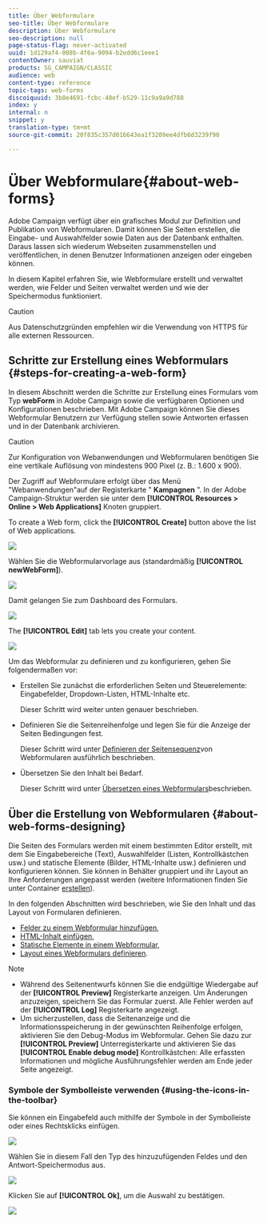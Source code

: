 ```yaml
---
title: Über Webformulare
seo-title: Über Webformulare
description: Über Webformulare
seo-description: null
page-status-flag: never-activated
uuid: 1d129af4-008b-4f6a-9094-b2edd6c1eee1
contentOwner: sauviat
products: SG_CAMPAIGN/CLASSIC
audience: web
content-type: reference
topic-tags: web-forms
discoiquuid: 3b8e4691-fcbc-48ef-b529-11c9a9a9d788
index: y
internal: n
snippet: y
translation-type: tm+mt
source-git-commit: 20f835c357d016643ea1f3209ee4dfb6d3239f90

---
```



# Über Webformulare{#about-web-forms}

Adobe Campaign verfügt über ein grafisches Modul zur Definition und Publikation von Webformularen. Damit können Sie Seiten erstellen, die Eingabe- und Auswahlfelder sowie Daten aus der Datenbank enthalten. Daraus lassen sich wiederum Webseiten zusammenstellen und veröffentlichen, in denen Benutzer Informationen anzeigen oder eingeben können.

In diesem Kapitel erfahren Sie, wie Webformulare erstellt und verwaltet werden, wie Felder und Seiten verwaltet werden und wie der Speichermodus funktioniert.

>[!CAUTION]
>
>Aus Datenschutzgründen empfehlen wir die Verwendung von HTTPS für alle externen Ressourcen.

## Schritte zur Erstellung eines Webformulars {#steps-for-creating-a-web-form}

In diesem Abschnitt werden die Schritte zur Erstellung eines Formulars vom Typ **webForm** in Adobe Campaign sowie die verfügbaren Optionen und Konfigurationen beschrieben. Mit Adobe Campaign können Sie dieses Webformular Benutzern zur Verfügung stellen sowie Antworten erfassen und in der Datenbank archivieren.

>[!CAUTION]
>
>Zur Konfiguration von Webanwendungen und Webformularen benötigen Sie eine vertikale Auflösung von mindestens 900 Pixel (z. B.: 1.600 x 900).

Der Zugriff auf Webformulare erfolgt über das Menü &quot;Webanwendungen&quot;auf der Registerkarte &quot; **Kampagnen** &quot;. In der Adobe Campaign-Struktur werden sie unter dem **[!UICONTROL Resources > Online > Web Applications]** Knoten gruppiert.

To create a Web form, click the **[!UICONTROL Create]** button above the list of Web applications.

![](assets/webapp_create_new.png)

Wählen Sie die Webformularvorlage aus (standardmäßig **[!UICONTROL newWebForm]**).

![](assets/s_ncs_admin_survey_select_template.png)

Damit gelangen Sie zum Dashboard des Formulars.

![](assets/webapp_empty_dashboard.png)

The **[!UICONTROL Edit]** tab lets you create your content.

![](assets/webapp_edit_tab.png)

Um das Webformular zu definieren und zu konfigurieren, gehen Sie folgendermaßen vor:

* Erstellen Sie zunächst die erforderlichen Seiten und Steuerelemente: Eingabefelder, Dropdown-Listen, HTML-Inhalte etc.

   Dieser Schritt wird weiter unten genauer beschrieben.

* Definieren Sie die Seitenreihenfolge und legen Sie für die Anzeige der Seiten Bedingungen fest.

   Dieser Schritt wird unter [Definieren der Seitensequenz](../../web/using/defining-web-forms-page-sequencing.md)von Webformularen ausführlich beschrieben.

* Übersetzen Sie den Inhalt bei Bedarf.

   Dieser Schritt wird unter [Übersetzen eines Webformulars](../../web/using/translating-a-web-form.md)beschrieben.

## Über die Erstellung von Webformularen {#about-web-forms-designing}

Die Seiten des Formulars werden mit einem bestimmten Editor erstellt, mit dem Sie Eingabebereiche (Text), Auswahlfelder (Listen, Kontrollkästchen usw.) und statische Elemente (Bilder, HTML-Inhalte usw.) definieren und konfigurieren können. Sie können in Behälter gruppiert und ihr Layout an Ihre Anforderungen angepasst werden (weitere Informationen finden Sie unter Container [erstellen](../../web/using/defining-web-forms-layout.md#creating-containers)).

In den folgenden Abschnitten wird beschrieben, wie Sie den Inhalt und das Layout von Formularen definieren.

* [Felder zu einem Webformular hinzufügen](../../web/using/adding-fields-to-a-web-form.md),
* [HTML-Inhalt einfügen](../../web/using/static-elements-in-a-web-form.md#inserting-html-content),
* [Statische Elemente in einem Webformular](../../web/using/static-elements-in-a-web-form.md),
* [Layout eines Webformulars definieren](../../web/using/defining-web-forms-layout.md).

>[!NOTE]
>
>* Während des Seitenentwurfs können Sie die endgültige Wiedergabe auf der **[!UICONTROL Preview]** Registerkarte anzeigen. Um Änderungen anzuzeigen, speichern Sie das Formular zuerst. Alle Fehler werden auf der **[!UICONTROL Log]** Registerkarte angezeigt.
>* Um sicherzustellen, dass die Seitenanzeige und die Informationsspeicherung in der gewünschten Reihenfolge erfolgen, aktivieren Sie den Debug-Modus im Webformular. Gehen Sie dazu zur **[!UICONTROL Preview]** Unterregisterkarte und aktivieren Sie das **[!UICONTROL Enable debug mode]** Kontrollkästchen: Alle erfassten Informationen und mögliche Ausführungsfehler werden am Ende jeder Seite angezeigt.
>



### Symbole der Symbolleiste verwenden {#using-the-icons-in-the-toolbar}

Sie können ein Eingabefeld auch mithilfe der Symbole in der Symbolleiste oder eines Rechtsklicks einfügen.

![](assets/s_ncs_admin_webform_add_selection.png)

Wählen Sie in diesem Fall den Typ des hinzuzufügenden Feldes und den Antwort-Speichermodus aus.

![](assets/s_ncs_admin_webform_select_storage.png)

Klicken Sie auf **[!UICONTROL Ok]**, um die Auswahl zu bestätigen.

![](assets/s_ncs_admin_webform_confirm_storage.png)

